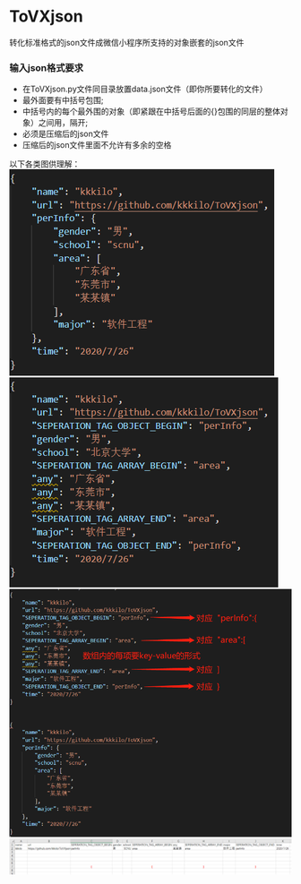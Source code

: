 # ToVXjson
转化标准格式的json文件成微信小程序所支持的对象嵌套的json文件

### 输入json格式要求
* 在ToVXjson.py文件同目录放置data.json文件（即你所要转化的文件）
* 最外面要有中括号包围;
* 中括号内的每个最外围的对象（即紧跟在中括号后面的{}包围的同层的整体对象）之间用，隔开;
* 必须是压缩后的json文件
* 压缩后的json文件里面不允许有多余的空格

以下各类图供理解：   
![所要转化的目的json格式图](https://raw.githubusercontent.com/kkkilo/ToVXjson/master/readmeImg/%E6%89%80%E8%A6%81%E8%BD%AC%E5%8C%96%E7%9A%84%E7%9B%AE%E7%9A%84%E6%A0%BC%E5%BC%8F.jpg)   
![所要求的json格式图](https://raw.githubusercontent.com/kkkilo/ToVXjson/master/readmeImg/%E6%89%80%E8%A6%81%E6%B1%82%E6%A0%BC%E5%BC%8F%E7%9A%84json.jpg)  
![json对比图](https://raw.githubusercontent.com/kkkilo/ToVXjson/master/readmeImg/json%E5%AF%B9%E6%AF%94%E5%9B%BE.jpg)   
![json对应的前身excel图](https://raw.githubusercontent.com/kkkilo/ToVXjson/master/readmeImg/json%E5%AF%B9%E5%BA%94excel%E6%A0%BC%E5%BC%8F.jpg)   
